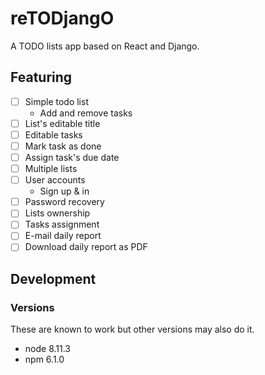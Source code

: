 # reTODjangO

A TODO lists app based on React and Django.

## Featuring

- [ ] Simple todo list
  - Add and remove tasks
- [ ] List's editable title
- [ ] Editable tasks
- [ ] Mark task as done
- [ ] Assign task's due date
- [ ] Multiple lists
- [ ] User accounts
  - Sign up & in
- [ ] Password recovery
- [ ] Lists ownership
- [ ] Tasks assignment
- [ ] E-mail daily report
- [ ] Download daily report as PDF

## Development

### Versions

These are known to work but other versions may also do it.

- node 8.11.3
- npm 6.1.0
